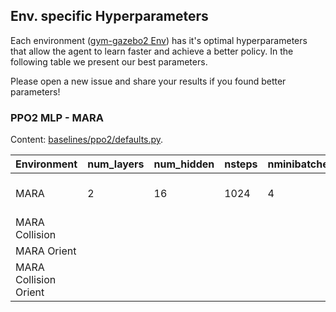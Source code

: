 ## Env. specific Hyperparameters

Each environment ([gym-gazebo2 Env](https://github.com/AcutronicRobotics/gym-gazebo2/tree/master/gym_gazebo2/envs/MARA)) has it's optimal hyperparameters that allow the agent to learn faster and achieve a better policy. In the following table we present our best parameters.

Please open a new issue and share your results if you found better parameters!

### PPO2 MLP - MARA
Content: [baselines/ppo2/defaults.py](https://github.com/AcutronicRobotics/baselines/blob/91eef3578b63ba32c2e17251d3116405fb9e9cc3/baselines/ppo2/defaults.py#L26-L54).

| Environment  | num_layers | num_hidden | nsteps | nminibatches | lr |
| ------------ | ---------- | ---------- | ------ | ------------ | -- |
| MARA  | 2 | 16 | 1024 | 4 | lambda f: 3e-3 * math.e**(-0.001918*update) |
| MARA Collision |  |  |  |  |  |
| MARA Orient |  |  |  |  |  |
| MARA Collision Orient |  |  |  |  |  |
